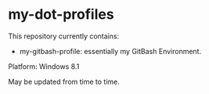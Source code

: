 # my-dot-profiles

This repository currently contains:

- my-gitbash-profile: essentially my GitBash Environment.

Platform: Windows 8.1

May be updated from time to time.